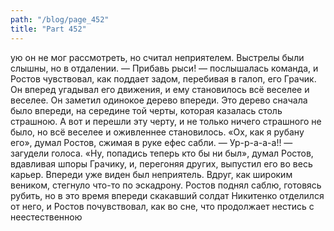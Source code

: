 ```yaml
---
path: "/blog/page_452"
title: "Part 452"
---
```


ую он не мог рассмотреть, но считал неприятелем. Выстрелы были слышны, но в отдалении.
— Прибавь рыси! — послышалась команда, и Ростов чувствовал, как поддает задом, перебивая в галоп, его Грачик.
Он вперед угадывал его движения, и ему становилось всё веселее и веселее. Он заметил одинокое дерево впереди. Это дерево сначала было впереди, на середине той черты, которая казалась столь страшною. А вот и перешли эту черту, и не только ничего страшного не было, но всё веселее и оживленнее становилось. «Ох, как я рубану его», думал Ростов, сжимая в руке ефес сабли.
— Ур-р-а-а-а!! — загудели голоса.
«Ну, попадись теперь кто бы ни был», думал Ростов, вдавливая шпоры Грачику, и, перегоняя других, выпустил его во весь карьер. Впереди уже виден был неприятель. Вдруг, как широким веником, стегнуло что-то по эскадрону. Ростов поднял саблю, готовясь рубить, но в это время впереди скакавший солдат Никитенко отделился от него, и Ростов почувствовал, как во сне, что продолжает нестись с неестественною 
